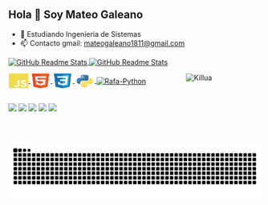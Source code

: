 ## Hola 👋 Soy Mateo Galeano

- 🔭 Estudiando Ingenieria de Sistemas
- 📫 Contacto gmail: mateogaleano1811@gmail.com

<div>
  <a href="https://github.com/MateoDGaleano">
  <img height="180em" src="https://github-readme-stats.vercel.app/api?username=MateoDGaleano&show_icons=true&theme=gray-white&include_all_commits=true" align="center" alt="GitHub Readme Stats">
  <img height="180em" src="https://github-readme-stats.vercel.app/api/top-langs/?username=MateoDGaleano&layout=compact&langs_count=16&theme=gray-white" align="center" alt="GitHub Readme Stats">
</div>
    <p></p>
<div>
  <img align="center" alt="Rafa-Js" height="30" width="40" src="https://raw.githubusercontent.com/devicons/devicon/master/icons/javascript/javascript-plain.svg">
  <img align="center" alt="Rafa-HTML" height="30" width="40" src="https://raw.githubusercontent.com/devicons/devicon/master/icons/html5/html5-original.svg">
  <img align="center" alt="Rafa-CSS" height="30" width="40" src="https://raw.githubusercontent.com/devicons/devicon/master/icons/css3/css3-original.svg">
  <img align="center" alt="Rafa-Python" height="30" width="40" src="https://raw.githubusercontent.com/devicons/devicon/master/icons/python/python-original.svg">
  <img align="center" alt="Rafa-Python" height="30" width="40" src="https://cdn.jsdelivr.net/gh/devicons/devicon@latest/icons/bash/bash-original.svg" />
  <img align="right"  alt="Killua" height="140" width="150" src="https://pin.it/5XUVa9paD">
</div>

##
 
<div> 
  <a href="https://www.youtube.com/@MateoGaleano-f1o" target="_blank"><img src="https://img.shields.io/badge/YouTube-FF0000?style=for-the-badge&logo=youtube&logoColor=white" target="_blank"></a>
  <a href="https://www.instagram.com/mateoo_gq" target="_blank"><img src="https://img.shields.io/badge/-Instagram-%23E4405F?style=for-the-badge&logo=instagram&logoColor=white" target="_blank"></a>
  <a href = "mailto:mateogaleano1811@gmail.com"><img src="https://img.shields.io/badge/-Gmail-%23333?style=for-the-badge&logo=gmail&logoColor=white" target="_blank"></a>
  <a href="https://www.linkedin.com/in/mateo-galeano-24197b348/" target="_blank"><img src="https://img.shields.io/badge/-LinkedIn-%230077B5?style=for-the-badge&logo=linkedin&logoColor=white"     target="_blank"></a>
  <a href="https://x.com/MateoG1811" target="_blank"><img src="https://img.shields.io/badge/X-000000?style=flat&logo=x&logoColor=white" target="_blank"></a>

</div>

   ![Snake animation](https://github.com/MateoDGaleano/MateoDGaleano/blob/output/github-contribution-grid-snake.svg)
